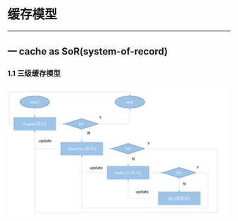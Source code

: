 # 缓存模型
---
## 一 cache as SoR(system-of-record)
### 1.1 三级缓存模型
![三级缓存模型](../../picture/cache/三级缓存结构.PNG)

